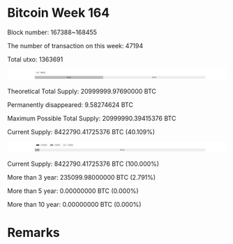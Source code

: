 # Bitcoin Week 164

Block number: 167388~168455

The number of transaction on this week: 47194

Total utxo: 1363691

![](../images/mined_week164.png)

Theoretical Total Supply: 20999999.97690000 BTC

Permanently disappeared: 9.58274624 BTC

Maximum Possible Total Supply: 20999990.39415376 BTC

Current Supply: 8422790.41725376 BTC (40.109%)

![](../images/year_week164.png)


Current Supply: 8422790.41725376 BTC (100.000%)

More than 3 year: 235099.98000000 BTC (2.791%)

More than 5 year: 0.00000000 BTC (0.000%)

More than 10 year: 0.00000000 BTC (0.000%)

# Remarks

